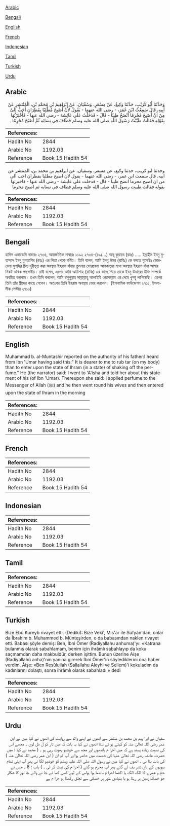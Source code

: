 [Arabic](#arabic)

[Bengali](#bengali)

[English](#english)

[French](#french)

[Indonesian](#indonesian)

[Tamil](#tamil)

[Turkish](#turkish)

[Urdu](#urdu)

## Arabic


<div dir="rtl" lang="ar" style={{fontSize:'larger',backgroundColor:'#f8f9fa',padding:20}}>
وَحَدَّثَنَا أَبُو كُرَيْبٍ، حَدَّثَنَا وَكِيعٌ، عَنْ مِسْعَرٍ، وَسُفْيَانَ، عَنْ إِبْرَاهِيمَ بْنِ مُحَمَّدِ بْنِ، الْمُنْتَشِرِ عَنْ أَبِيهِ، قَالَ سَمِعْتُ ابْنَ عُمَرَ، - رضى الله عنهما - يَقُولُ لأَنْ أُصْبِحَ مُطَّلِيًا بِقَطِرَانٍ أَحَبُّ إِلَىَّ مِنْ أَنْ أُصْبِحَ مُحْرِمًا أَنْضَخُ طِيبًا - قَالَ - فَدَخَلْتُ عَلَى عَائِشَةَ - رضى الله عنها - فَأَخْبَرْتُهَا بِقَوْلِهِ فَقَالَتْ طَيَّبْتُ رَسُولَ اللَّهِ صلى الله عليه وسلم فَطَافَ فِي نِسَائِهِ ثُمَّ أَصْبَحَ مُحْرِمًا ‏.‏
</div>
<div style={{backgroundColor:'#f8f9fa',padding:20, marginBottom: 10}}><table> <thead> <tr> <th>References:</th> <th></th> </tr> </thead> <tbody><tr><td>Hadith No</td><td>2844</td></tr><tr><td>Arabic No</td><td>1192.03</td></tr><tr><td>Reference</td><td>Book 15 Hadith 54</td></tr></tbody></table></div>


<div dir="rtl" lang="ar" style={{fontSize:'larger',backgroundColor:'#f8f9fa',padding:20}}>
وحدثنا ابو كريب، حدثنا وكيع، عن مسعر، وسفيان، عن ابراهيم بن محمد بن، المنتشر عن ابيه، قال سمعت ابن عمر، - رضى الله عنهما - يقول لان اصبح مطليا بقطران احب الى من ان اصبح محرما انضخ طيبا - قال - فدخلت على عايشة - رضى الله عنها - فاخبرتها بقوله فقالت طيبت رسول الله صلى الله عليه وسلم فطاف في نسايه ثم اصبح محرما
</div>
<div style={{backgroundColor:'#f8f9fa',padding:20, marginBottom: 10}}><table> <thead> <tr> <th>References:</th> <th></th> </tr> </thead> <tbody><tr><td>Hadith No</td><td>2844</td></tr><tr><td>Arabic No</td><td>1192.03</td></tr><tr><td>Reference</td><td>Book 15 Hadith 54</td></tr></tbody></table></div>

## Bengali


<div dir="ltr" lang="bn" style={{fontSize:'larger',backgroundColor:'#f8f9fa',padding:20}}>
হাদিস একাডেমি নাম্বারঃ ২৭৩৪, আন্তর্জাতিক নাম্বারঃ ১১৯২ ২৭৩৪-(৪৯/...) আবূ কুরায়ব (রহঃ) ..... ইব্রাহীম ইবনু মুহাম্মাদ ইবনু মুনতাশির (রহঃ) এর পিতা থেকে বর্ণিত। তিনি বলেন, আমি ইবনু উমর (রাযিঃ) কে বলতে শুনেছিঃ ভোরবেলা সুগন্ধির চিহ্ন দূরীভূত করা অবস্থায় ইহরাম বাঁধার তুলনায় ভোরবেলা আলকাতরা মাখা অবস্থায় ইহরাম বাঁধা আমার নিকট অধিক পছন্দনীয়। রাবী বলেন, এরপর আমি আয়িশাহ (রাযিঃ) এর কাছে গিয়ে তাকে ইবনু উমারের উক্তি সম্পর্কে অবহিত করলাম। তখন তিনি বললেন, আমি রসূলুল্লাহ সাল্লাল্লাহু আলাইহি ওয়াসাল্লাম এর দেহে খুশবু লাগিয়েছি। এরপর তিনি তাঁর স্ত্রীদের কাছে গেলেন। অতঃপর তিনি ইহরাম অবস্থায় ভোর করলেন। (ইসলামিক ফাউন্ডেশন ২৭১১, ইসলামীক সেন্টার ২৭১০)
</div>
<div style={{backgroundColor:'#f8f9fa',padding:20, marginBottom: 10}}><table> <thead> <tr> <th>References:</th> <th></th> </tr> </thead> <tbody><tr><td>Hadith No</td><td>2844</td></tr><tr><td>Arabic No</td><td>1192.03</td></tr><tr><td>Reference</td><td>Book 15 Hadith 54</td></tr></tbody></table></div>

## English


<div dir="ltr" lang="en" style={{fontSize:'larger',backgroundColor:'#f8f9fa',padding:20}}>
Muhammad b. al-Muntashir reported on the authority of his father:I heard from Ibn 'Umar having said this:" It is dearer to me to rub tar (on my body) than to enter upon the state of Ihram (in a state) of shaking off the perfume." He (the narrator) said: I went to 'A'isha and told her about this statement of his (of Ibn 'Umar). Thereupon she said: I applied perfume to the Messenger of Allah (ﷺ) and he then went round his wives and then entered upon the state of Ihram in the morning
</div>
<div style={{backgroundColor:'#f8f9fa',padding:20, marginBottom: 10}}><table> <thead> <tr> <th>References:</th> <th></th> </tr> </thead> <tbody><tr><td>Hadith No</td><td>2844</td></tr><tr><td>Arabic No</td><td>1192.03</td></tr><tr><td>Reference</td><td>Book 15 Hadith 54</td></tr></tbody></table></div>

## French


<div dir="ltr" lang="fr" style={{fontSize:'larger',backgroundColor:'#f8f9fa',padding:20}}>

</div>
<div style={{backgroundColor:'#f8f9fa',padding:20, marginBottom: 10}}><table> <thead> <tr> <th>References:</th> <th></th> </tr> </thead> <tbody><tr><td>Hadith No</td><td>2844</td></tr><tr><td>Arabic No</td><td>1192.03</td></tr><tr><td>Reference</td><td>Book 15 Hadith 54</td></tr></tbody></table></div>

## Indonesian


<div dir="ltr" lang="id" style={{fontSize:'larger',backgroundColor:'#f8f9fa',padding:20}}>

</div>
<div style={{backgroundColor:'#f8f9fa',padding:20, marginBottom: 10}}><table> <thead> <tr> <th>References:</th> <th></th> </tr> </thead> <tbody><tr><td>Hadith No</td><td>2844</td></tr><tr><td>Arabic No</td><td>1192.03</td></tr><tr><td>Reference</td><td>Book 15 Hadith 54</td></tr></tbody></table></div>

## Tamil


<div dir="ltr" lang="ta" style={{fontSize:'larger',backgroundColor:'#f8f9fa',padding:20}}>

</div>
<div style={{backgroundColor:'#f8f9fa',padding:20, marginBottom: 10}}><table> <thead> <tr> <th>References:</th> <th></th> </tr> </thead> <tbody><tr><td>Hadith No</td><td>2844</td></tr><tr><td>Arabic No</td><td>1192.03</td></tr><tr><td>Reference</td><td>Book 15 Hadith 54</td></tr></tbody></table></div>

## Turkish


<div dir="ltr" lang="tr" style={{fontSize:'larger',backgroundColor:'#f8f9fa',padding:20}}>
Bize Ebû Kureyb rivayet etti. (Dediki): Bize Veki', Mis'ar ile Süfyân'dan, onlar da İbrahim b. Muhammed b. Münteşirden, o da babasından naklen rivayet etti. Babası şöyle demiş: Ben, İbni Ömer (Radiyallahu anhuma)'yı: «Katrana bulanmış olarak sabahlamam, benim için ihrâmlı sabahlayıp da koku saçmamdan daha makbuldür, derken işittim. Bunun üzerine Aişe (Radiyallahû anha)'nın yanına girerek İbni Ömer'in söylediklerini ona haber verdim. Âişe: «Ben Resûlullah (Sallallahu Aleyhi ve Sellem)'i kokuladım da kadınlarını dolaştı, sonra ihrâmlı olarak sabahladı.» dedi
</div>
<div style={{backgroundColor:'#f8f9fa',padding:20, marginBottom: 10}}><table> <thead> <tr> <th>References:</th> <th></th> </tr> </thead> <tbody><tr><td>Hadith No</td><td>2844</td></tr><tr><td>Arabic No</td><td>1192.03</td></tr><tr><td>Reference</td><td>Book 15 Hadith 54</td></tr></tbody></table></div>

## Urdu


<div dir="rtl" lang="ur" style={{fontSize:'larger',backgroundColor:'#f8f9fa',padding:20}}>
سفیان نے ابرا ہیم بن محمد بن منتشر سے انھوں نے اپنے والد سے روایت کی انھوں نے کہا میں نے ابن عمر رضی اللہ تعالیٰ عنہ کو کہتے ہو ئے سنا انھوں نے کہا یہ بات کہ میں تار کو ل مل لوں ۔ مجھے اس کی نسبت زیادہ پسند ہے کہ میں احرا م باندھوں اور مجھ سے خوشبو پھوٹ رہی ہو ۔ ( محمد نے کہا : میں حضرت عائشہ رضی اللہ تعالیٰ عنہا کی خدمت میں حاضر ہوااور آپ کو ان ( ابن عمر رضی اللہ تعالیٰ عنہ ) کی بات بتا ئی ۔ انھوں نے کہا میں نے رسول اللہ صلی اللہ علیہ وسلم کو خوشبو لگا ئی پھر آپ اپنی تمام بیویوں کے ہاں تشر یف لے گئے پھر آپ محرم ہو گئے ( احرا م کی نیت کر لی ۔ ) باب : 8 ۔ جس نے حج و عمرے کا الگ الگ یا اکٹھا احرا م باندھا ہوا ہواس کے لیے کسی کھا ئے جا نے والے جا نور کا شکار جو خشک زمین پر رہتا ہو یا بنیادی طور پر خشکی سے تعلق رکھتا ہو حرا م ہے
</div>
<div style={{backgroundColor:'#f8f9fa',padding:20, marginBottom: 10}}><table> <thead> <tr> <th>References:</th> <th></th> </tr> </thead> <tbody><tr><td>Hadith No</td><td>2844</td></tr><tr><td>Arabic No</td><td>1192.03</td></tr><tr><td>Reference</td><td>Book 15 Hadith 54</td></tr></tbody></table></div>